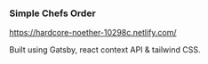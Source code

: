 ### Simple Chefs Order
https://hardcore-noether-10298c.netlify.com/

Built using Gatsby, react context API & tailwind CSS.
